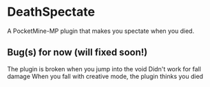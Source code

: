 # DeathSpectate
A PocketMine-MP plugin that makes you spectate when you died.

## Bug(s) for now (will fixed soon!)
The plugin is broken when you jump into the void
Didn't work for fall damage
When you fall with creative mode, the plugin thinks you died
